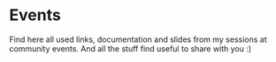 # Events

Find here all used links, documentation and slides from my sessions at community events. 
And all the stuff find useful to share with you :) 
